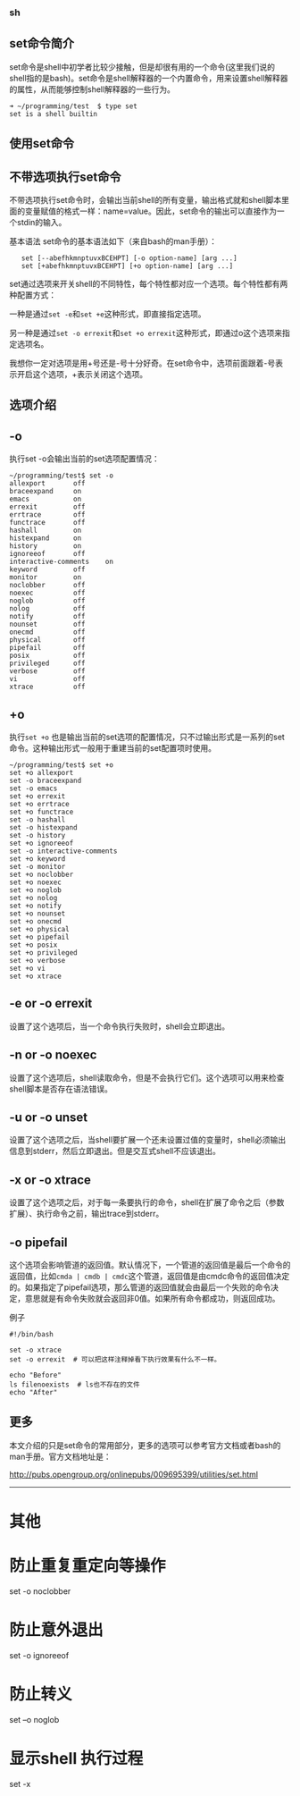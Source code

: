 ### sh  

set命令简介
---
set命令是shell中初学者比较少接触，但是却很有用的一个命令(这里我们说的shell指的是bash)。set命令是shell解释器的一个内置命令，用来设置shell解释器的属性，从而能够控制shell解释器的一些行为。

    ➜ ~/programming/test  $ type set
    set is a shell builtin
使用set命令
---
不带选项执行set命令
---
不带选项执行set命令时，会输出当前shell的所有变量，输出格式就和shell脚本里面的变量赋值的格式一样：name=value。因此，set命令的输出可以直接作为一个stdin的输入。

基本语法
set命令的基本语法如下（来自bash的man手册）：

       set [--abefhkmnptuvxBCEHPT] [-o option-name] [arg ...]
       set [+abefhkmnptuvxBCEHPT] [+o option-name] [arg ...]
set通过选项来开关shell的不同特性，每个特性都对应一个选项。每个特性都有两种配置方式：

一种是通过`set -e`和`set +e`这种形式，即直接指定选项。

另一种是通过`set -o errexit`和`set +o errexit`这种形式，即通过o这个选项来指定选项名。

我想你一定对选项是用+号还是-号十分好奇。在set命令中，选项前面跟着-号表示开启这个选项，+表示关闭这个选项。

选项介绍
---
 -o
 ---
执行set -o会输出当前的set选项配置情况：

    ~/programming/test$ set -o
    allexport       off
    braceexpand     on
    emacs           on
    errexit         off
    errtrace        off
    functrace       off
    hashall         on
    histexpand      on
    history         on
    ignoreeof       off
    interactive-comments    on
    keyword         off
    monitor         on
    noclobber       off
    noexec          off
    noglob          off
    nolog           off
    notify          off
    nounset         off
    onecmd          off
    physical        off
    pipefail        off
    posix           off
    privileged      off
    verbose         off
    vi              off
    xtrace          off
+o
---

执行`set +o` 也是输出当前的set选项的配置情况，只不过输出形式是一系列的set命令。这种输出形式一般用于重建当前的set配置项时使用。

    ~/programming/test$ set +o
    set +o allexport
    set -o braceexpand
    set -o emacs
    set +o errexit
    set +o errtrace
    set +o functrace
    set -o hashall
    set -o histexpand
    set -o history
    set +o ignoreeof
    set -o interactive-comments
    set +o keyword
    set -o monitor
    set +o noclobber
    set +o noexec
    set +o noglob
    set +o nolog
    set +o notify
    set +o nounset
    set +o onecmd
    set +o physical
    set +o pipefail
    set +o posix
    set +o privileged
    set +o verbose
    set +o vi
    set +o xtrace
-e or -o errexit
---
设置了这个选项后，当一个命令执行失败时，shell会立即退出。

-n or -o noexec
---
设置了这个选项后，shell读取命令，但是不会执行它们。这个选项可以用来检查shell脚本是否存在语法错误。

-u or -o unset
---
设置了这个选项之后，当shell要扩展一个还未设置过值的变量时，shell必须输出信息到stderr，然后立即退出。但是交互式shell不应该退出。

-x or -o xtrace
---
设置了这个选项之后，对于每一条要执行的命令，shell在扩展了命令之后（参数扩展）、执行命令之前，输出trace到stderr。

-o pipefail
---
这个选项会影响管道的返回值。默认情况下，一个管道的返回值是最后一个命令的返回值，比如`cmda | cmdb | cmdc`这个管道，返回值是由cmdc命令的返回值决定的。如果指定了pipefail选项，那么管道的返回值就会由最后一个失败的命令决定，意思就是有命令失败就会返回非0值。如果所有命令都成功，则返回成功。

例子

    #!/bin/bash

    set -o xtrace
    set -o errexit  # 可以把这样注释掉看下执行效果有什么不一样。
    
    echo "Before"
    ls filenoexists  # ls也不存在的文件
    echo "After"
更多
----
本文介绍的只是set命令的常用部分，更多的选项可以参考官方文档或者bash的man手册。官方文档地址是：

http://pubs.opengroup.org/onlinepubs/009695399/utilities/set.html

-------
其他
====

# 防止重复重定向等操作
set -o noclobber
# 防止意外退出
set -o ignoreeof
# 防止转义
set –o noglob
# 显示shell 执行过程
set -x 




